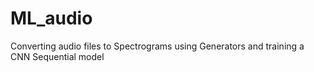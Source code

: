 # ML_audio
Converting audio files to Spectrograms using Generators and training a CNN Sequential model
